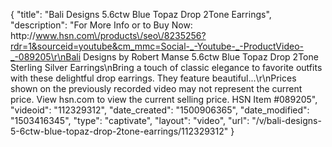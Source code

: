 {
    "title": "Bali Designs 5.6ctw Blue Topaz Drop 2Tone Earrings",
    "description": "For More Info or to Buy Now: http:\/\/www.hsn.com\/products\/seo\/8235256?rdr=1&sourceid=youtube&cm_mmc=Social-_-Youtube-_-ProductVideo-_-089205\r\nBali Designs by Robert Manse 5.6ctw Blue Topaz Drop 2Tone Sterling Silver Earrings\nBring a touch of classic elegance to favorite outfits with these delightful drop earrings. They feature beautiful...\r\nPrices shown on the previously recorded video may not represent the current price.  View hsn.com to view the current selling price. HSN Item #089205",
    "videoid": "112329312",
    "date_created": "1500906365",
    "date_modified": "1503416345",
    "type": "captivate",
    "layout": "video",
    "url": "\/v\/bali-designs-5-6ctw-blue-topaz-drop-2tone-earrings\/112329312"
}